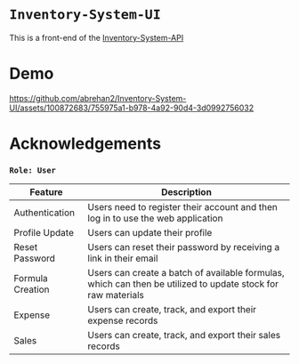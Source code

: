 # `Inventory-System-UI`
This is a front-end of the [Inventory-System-API](https://github.com/abrehan2/Inventory-System-API.git)

# Demo
https://github.com/abrehan2/Inventory-System-UI/assets/100872683/755975a1-b978-4a92-90d4-3d0992756032

# Acknowledgements
### `Role: User`

| Feature           | Description                                                                                     |
| ----------------- | ----------------------------------------------------------------------------------------------- |
| Authentication    | Users need to register their account and then log in to use the web application                |
| Profile Update    | Users can update their profile                                                                  |
| Reset Password    | Users can reset their password by receiving a link in their email                                |
| Formula Creation  | Users can create a batch of available formulas, which can then be utilized to update stock for raw materials |
| Expense           | Users can create, track, and export their expense records                                      |
| Sales             | Users can create, track, and export their sales records                                        |
